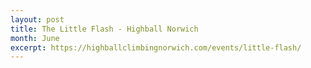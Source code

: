 ```yaml
---
layout: post
title: The Little Flash - Highball Norwich
month: June
excerpt: https://highballclimbingnorwich.com/events/little-flash/
---
```

